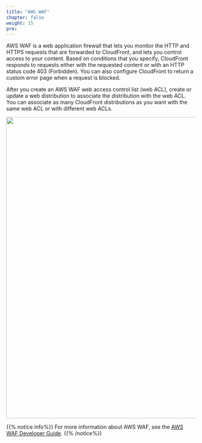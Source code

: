 ```yaml
---
title: "AWS WAF"
chapter: false
weight: 15
pre: 
---
```


AWS WAF is a web application firewall that lets you monitor the HTTP and HTTPS requests that are forwarded to CloudFront, and lets you control access to your content. Based on conditions that you specify, CloudFront responds to requests either with the requested content or with an HTTP status code 403 (Forbidden). You can also configure CloudFront to return a custom error page when a request is blocked. 

After you create an AWS WAF web access control list (web ACL), create or update a web distribution to associate the distribution with the web ACL. You can associate as many CloudFront distributions as you want with the same web ACL or with different web ACLs. 

 <img src='/images/aws_waf.png' width='800px'>

{{% notice info%}}
For more information about AWS WAF, see the [AWS WAF Developer Guide](https://docs.aws.amazon.com/waf/latest/developerguide/what-is-aws-waf.html).
{{% /notice%}}